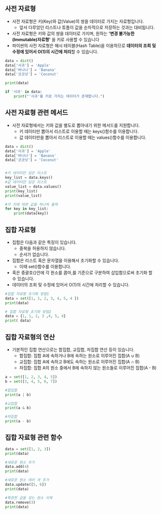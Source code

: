 ## 사전 자료형
- 사전 자료형은 키(Key)와 값(Value)의 쌍을 데이터로 가지는 자료형입니다.
  - 앞서 다루었던 리스트나 튜플이 값을 순차적으로 저장하는 것과는 대비됩니다.
- 사전 자료형은 키와 값의 쌍을 데이터로 가지며, 원하는 **'변경 불가능한(Immutable)자료형'** 을 키로 사용할 수 있습니다
- 파이썬의 사전 자료형은 해시 테이블(Hash Table)을 이용하므로 **데이터의 조회 및 수정에 있어서 O(1)의 시간에 처리**할 수 있습니다.
```python
data = dict()
data['사과'] = 'Apple'
data['바나나'] = 'Banana'
data['코코넛'] = 'Coconut'

print(data)

if '사과' in data:
    print("'사과'를 키로 가지는 데이터가 존재합니다.")
```
## 사전 자료형 관련 메서드
- 사전 자료형에서는 키와 값을 별도로 뽑아내기 위한 메서드를 지원합니다.
  - 키 데이터만 뽑아서 리스트로 이용할 때는 keys()함수를 이용합니다.
  - 값 데이터만을 뽑아서 리스트로 이용할 때는 values()함수를 이용합니다. 
```python
data = dict()
data['사과'] = 'Apple'
data['바나나'] = 'Banana'
data['코코넛'] = 'Coconut'


#키 데이터만 담은 리스트
key_list = data.keys()
#값 데이터만 담은 리스트
value_list = data.values()
print(key_list)
print(value_list)

#각 키에 따른 값을 하나씩 출력
for key in key_list:
    print(data[key])
```
## 집합 자료형
- 집합은 다음과 같은 특징이 있습니다.
  - 중복을 허용하지 않습니다.
  - 순서가 없습니다.
- 집합은 리스트 혹은 문자열을 이용해서 초기화할 수 있습니다.
  - 이때 set()함수를 이용합니다.
- 혹은 중괄호{}안에 각 원소를 콤마,를 기준으로 구분하여 삽입함으로써 초기화 할 수 있습니다.
- 데이터의 조회 및 수정에 있어서 O(1)의 시간에 처리할 수 있습니다.

```python
#집합 자료형 초기화 방법1
data = set([1, 1, 2, 3, 4, 5, 4 ])
print(data)

# 집합 자료형 초기화 방법2
data = {1, 1, 2, 3 ,4, 5, 4}
print( data)

```
## 집합 자료형의 연산
- 기본적인 집합 연산으로는 합집합, 교집합, 차집합 연산 등이 있습니다.
  - 합집합: 집합 A에 속하거나 B에 속하는 원소로 이루어진 집합(A ∪ B)
  - 교집합: 집합 A에 속하고 B에도 속하는 원소로 이루어진 집합(A ∩ B)
  - 차집합: 집합 A의 원소 중에서 B에 속하지 않는 원소들로 이루어진 집합(A - B)
```python
a = set([1, 2, 3, 4, 5])
b = set([3, 4, 5, 6, 7])

#합집합
print(a | b)

#교집합
print(a & b)

#차집합
print(a - b)
```
## 집합 자료형 관련 함수
```python
data = set([1, 2, 3])
print(data)

#새로운 원소 추가
data.add(4)
print(data)

#새로운 원소 여러 개 추가
data.update([5, 6])
print(data)

#특정한 값을 갖는 원소 삭제
data.remove(3)
print(data)
```
